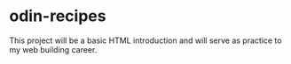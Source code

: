 # odin-recipes

This project will be a basic HTML introduction and will serve as practice to my web building career. 